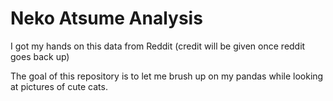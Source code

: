 # Neko Atsume Analysis

I got my hands on this data from Reddit (credit will be given once reddit goes back up)

The goal of this repository is to let me brush up on my pandas while looking at pictures of cute cats.
